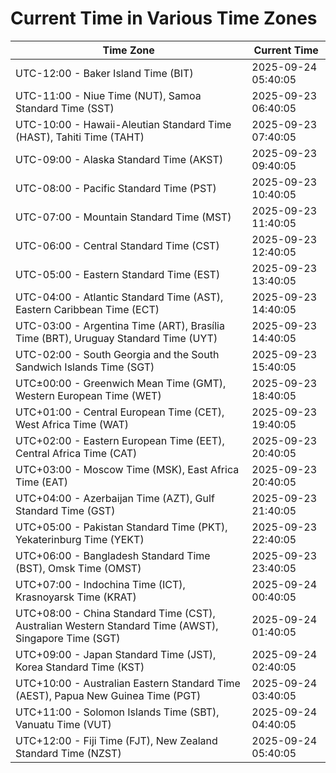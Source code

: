 # Current Time in Various Time Zones

| Time Zone | Current Time |
|-----------|--------------|
| UTC-12:00 - Baker Island Time (BIT) | 2025-09-24 05:40:05 |
| UTC-11:00 - Niue Time (NUT), Samoa Standard Time (SST) | 2025-09-23 06:40:05 |
| UTC-10:00 - Hawaii-Aleutian Standard Time (HAST), Tahiti Time (TAHT) | 2025-09-23 07:40:05 |
| UTC-09:00 - Alaska Standard Time (AKST) | 2025-09-23 09:40:05 |
| UTC-08:00 - Pacific Standard Time (PST) | 2025-09-23 10:40:05 |
| UTC-07:00 - Mountain Standard Time (MST) | 2025-09-23 11:40:05 |
| UTC-06:00 - Central Standard Time (CST) | 2025-09-23 12:40:05 |
| UTC-05:00 - Eastern Standard Time (EST) | 2025-09-23 13:40:05 |
| UTC-04:00 - Atlantic Standard Time (AST), Eastern Caribbean Time (ECT) | 2025-09-23 14:40:05 |
| UTC-03:00 - Argentina Time (ART), Brasília Time (BRT), Uruguay Standard Time (UYT) | 2025-09-23 14:40:05 |
| UTC-02:00 - South Georgia and the South Sandwich Islands Time (SGT) | 2025-09-23 15:40:05 |
| UTC±00:00 - Greenwich Mean Time (GMT), Western European Time (WET) | 2025-09-23 18:40:05 |
| UTC+01:00 - Central European Time (CET), West Africa Time (WAT) | 2025-09-23 19:40:05 |
| UTC+02:00 - Eastern European Time (EET), Central Africa Time (CAT) | 2025-09-23 20:40:05 |
| UTC+03:00 - Moscow Time (MSK), East Africa Time (EAT) | 2025-09-23 20:40:05 |
| UTC+04:00 - Azerbaijan Time (AZT), Gulf Standard Time (GST) | 2025-09-23 21:40:05 |
| UTC+05:00 - Pakistan Standard Time (PKT), Yekaterinburg Time (YEKT) | 2025-09-23 22:40:05 |
| UTC+06:00 - Bangladesh Standard Time (BST), Omsk Time (OMST) | 2025-09-23 23:40:05 |
| UTC+07:00 - Indochina Time (ICT), Krasnoyarsk Time (KRAT) | 2025-09-24 00:40:05 |
| UTC+08:00 - China Standard Time (CST), Australian Western Standard Time (AWST), Singapore Time (SGT) | 2025-09-24 01:40:05 |
| UTC+09:00 - Japan Standard Time (JST), Korea Standard Time (KST) | 2025-09-24 02:40:05 |
| UTC+10:00 - Australian Eastern Standard Time (AEST), Papua New Guinea Time (PGT) | 2025-09-24 03:40:05 |
| UTC+11:00 - Solomon Islands Time (SBT), Vanuatu Time (VUT) | 2025-09-24 04:40:05 |
| UTC+12:00 - Fiji Time (FJT), New Zealand Standard Time (NZST) | 2025-09-24 05:40:05 |
